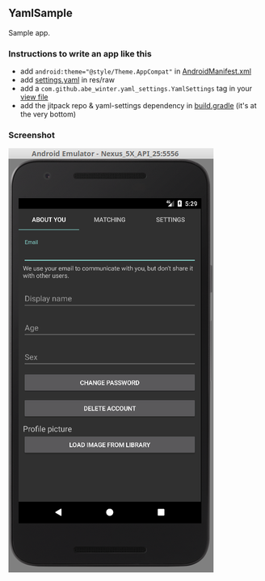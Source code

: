 ## YamlSample

Sample app.

### Instructions to write an app like this

* add `android:theme="@style/Theme.AppCompat"` in [AndroidManifest.xml](app/src/main/AndroidManifest.xml)
* add [settings.yaml](app/src/main/res/raw/settings.yaml) in res/raw
* add a `com.github.abe_winter.yaml_settings.YamlSettings` tag in your [view file](app/src/main/res/layout/activity_main.xml)
* add the jitpack repo & yaml-settings dependency in [build.gradle](app/build.gradle) (it's at the very bottom)

### Screenshot

![screenshot](../yaml-screenshot.png "screenshot")